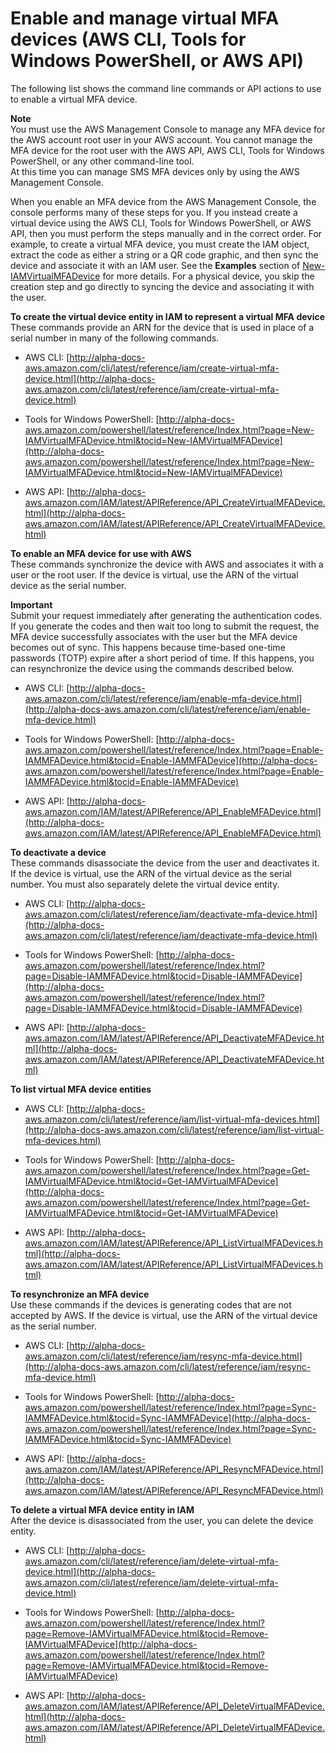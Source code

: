 # Enable and manage virtual MFA devices \(AWS CLI, Tools for Windows PowerShell, or AWS API\)<a name="id_credentials_mfa_enable_cliapi"></a>

The following list shows the command line commands or API actions to use to enable a virtual MFA device\. 

**Note**  
You must use the AWS Management Console to manage any MFA device for the AWS account root user in your AWS account\. You cannot manage the MFA device for the root user with the AWS API, AWS CLI, Tools for Windows PowerShell, or any other command\-line tool\.  
At this time you can manage SMS MFA devices only by using the AWS Management Console\.

When you enable an MFA device from the AWS Management Console, the console performs many of these steps for you\. If you instead create a virtual device using the AWS CLI, Tools for Windows PowerShell, or AWS API, then you must perform the steps manually and in the correct order\. For example, to create a virtual MFA device, you must create the IAM object, extract the code as either a string or a QR code graphic, and then sync the device and associate it with an IAM user\. See the **Examples** section of [New\-IAMVirtualMFADevice](http://alpha-docs-aws.amazon.com/powershell/latest/reference/Index.html?page=New-IAMVirtualMFADevice.html&tocid=New-IAMVirtualMFADevice) for more details\. For a physical device, you skip the creation step and go directly to syncing the device and associating it with the user\. 

**To create the virtual device entity in IAM to represent a virtual MFA device**  
These commands provide an ARN for the device that is used in place of a serial number in many of the following commands\.

+ AWS CLI: [http://alpha-docs-aws.amazon.com/cli/latest/reference/iam/create-virtual-mfa-device.html](http://alpha-docs-aws.amazon.com/cli/latest/reference/iam/create-virtual-mfa-device.html) 

+ Tools for Windows PowerShell: [http://alpha-docs-aws.amazon.com/powershell/latest/reference/Index.html?page=New-IAMVirtualMFADevice.html&tocid=New-IAMVirtualMFADevice](http://alpha-docs-aws.amazon.com/powershell/latest/reference/Index.html?page=New-IAMVirtualMFADevice.html&tocid=New-IAMVirtualMFADevice)

+ AWS API: [http://alpha-docs-aws.amazon.com/IAM/latest/APIReference/API_CreateVirtualMFADevice.html](http://alpha-docs-aws.amazon.com/IAM/latest/APIReference/API_CreateVirtualMFADevice.html) 

**To enable an MFA device for use with AWS**  
These commands synchronize the device with AWS and associates it with a user or the root user\. If the device is virtual, use the ARN of the virtual device as the serial number\.

**Important**  
Submit your request immediately after generating the authentication codes\. If you generate the codes and then wait too long to submit the request, the MFA device successfully associates with the user but the MFA device becomes out of sync\. This happens because time\-based one\-time passwords \(TOTP\) expire after a short period of time\. If this happens, you can resynchronize the device using the commands described below\.

+ AWS CLI: [http://alpha-docs-aws.amazon.com/cli/latest/reference/iam/enable-mfa-device.html](http://alpha-docs-aws.amazon.com/cli/latest/reference/iam/enable-mfa-device.html) 

+ Tools for Windows PowerShell: [http://alpha-docs-aws.amazon.com/powershell/latest/reference/Index.html?page=Enable-IAMMFADevice.html&tocid=Enable-IAMMFADevice](http://alpha-docs-aws.amazon.com/powershell/latest/reference/Index.html?page=Enable-IAMMFADevice.html&tocid=Enable-IAMMFADevice) 

+ AWS API: [http://alpha-docs-aws.amazon.com/IAM/latest/APIReference/API_EnableMFADevice.html](http://alpha-docs-aws.amazon.com/IAM/latest/APIReference/API_EnableMFADevice.html) 

**To deactivate a device**  
These commands disassociate the device from the user and deactivates it\. If the device is virtual, use the ARN of the virtual device as the serial number\. You must also separately delete the virtual device entity\. 

+ AWS CLI: [http://alpha-docs-aws.amazon.com/cli/latest/reference/iam/deactivate-mfa-device.html](http://alpha-docs-aws.amazon.com/cli/latest/reference/iam/deactivate-mfa-device.html) 

+ Tools for Windows PowerShell: [http://alpha-docs-aws.amazon.com/powershell/latest/reference/Index.html?page=Disable-IAMMFADevice.html&tocid=Disable-IAMMFADevice](http://alpha-docs-aws.amazon.com/powershell/latest/reference/Index.html?page=Disable-IAMMFADevice.html&tocid=Disable-IAMMFADevice) 

+ AWS API: [http://alpha-docs-aws.amazon.com/IAM/latest/APIReference/API_DeactivateMFADevice.html](http://alpha-docs-aws.amazon.com/IAM/latest/APIReference/API_DeactivateMFADevice.html)

**To list virtual MFA device entities**

+ AWS CLI: [http://alpha-docs-aws.amazon.com/cli/latest/reference/iam/list-virtual-mfa-devices.html](http://alpha-docs-aws.amazon.com/cli/latest/reference/iam/list-virtual-mfa-devices.html) 

+ Tools for Windows PowerShell: [http://alpha-docs-aws.amazon.com/powershell/latest/reference/Index.html?page=Get-IAMVirtualMFADevice.html&tocid=Get-IAMVirtualMFADevice](http://alpha-docs-aws.amazon.com/powershell/latest/reference/Index.html?page=Get-IAMVirtualMFADevice.html&tocid=Get-IAMVirtualMFADevice) 

+ AWS API: [http://alpha-docs-aws.amazon.com/IAM/latest/APIReference/API_ListVirtualMFADevices.html](http://alpha-docs-aws.amazon.com/IAM/latest/APIReference/API_ListVirtualMFADevices.html) 

**To resynchronize an MFA device**  
Use these commands if the devices is generating codes that are not accepted by AWS\. If the device is virtual, use the ARN of the virtual device as the serial number\.

+ AWS CLI: [http://alpha-docs-aws.amazon.com/cli/latest/reference/iam/resync-mfa-device.html](http://alpha-docs-aws.amazon.com/cli/latest/reference/iam/resync-mfa-device.html) 

+ Tools for Windows PowerShell: [http://alpha-docs-aws.amazon.com/powershell/latest/reference/Index.html?page=Sync-IAMMFADevice.html&tocid=Sync-IAMMFADevice](http://alpha-docs-aws.amazon.com/powershell/latest/reference/Index.html?page=Sync-IAMMFADevice.html&tocid=Sync-IAMMFADevice) 

+ AWS API: [http://alpha-docs-aws.amazon.com/IAM/latest/APIReference/API_ResyncMFADevice.html](http://alpha-docs-aws.amazon.com/IAM/latest/APIReference/API_ResyncMFADevice.html) 

**To delete a virtual MFA device entity in IAM**  
After the device is disassociated from the user, you can delete the device entity\.

+ AWS CLI: [http://alpha-docs-aws.amazon.com/cli/latest/reference/iam/delete-virtual-mfa-device.html](http://alpha-docs-aws.amazon.com/cli/latest/reference/iam/delete-virtual-mfa-device.html) 

+ Tools for Windows PowerShell: [http://alpha-docs-aws.amazon.com/powershell/latest/reference/Index.html?page=Remove-IAMVirtualMFADevice.html&tocid=Remove-IAMVirtualMFADevice](http://alpha-docs-aws.amazon.com/powershell/latest/reference/Index.html?page=Remove-IAMVirtualMFADevice.html&tocid=Remove-IAMVirtualMFADevice) 

+ AWS API: [http://alpha-docs-aws.amazon.com/IAM/latest/APIReference/API_DeleteVirtualMFADevice.html](http://alpha-docs-aws.amazon.com/IAM/latest/APIReference/API_DeleteVirtualMFADevice.html) 